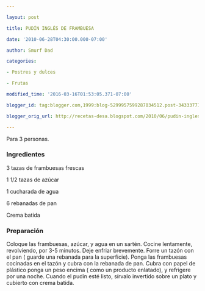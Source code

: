 ```yaml
---

layout: post

title: PUDÍN INGLÉS DE FRAMBUESA

date: '2010-06-28T04:30:00.000-07:00'

author: Smurf Dad

categories:

- Postres y dulces

- Frutas

modified_time: '2016-03-16T01:53:05.371-07:00'

blogger_id: tag:blogger.com,1999:blog-5299957599287034512.post-3433377196684852040

blogger_orig_url: http://recetas-desa.blogspot.com/2010/06/pudin-ingles-de-frambuesa.html

---
```


Para 3 personas.

<h3>Ingredientes</h3>

3 tazas de frambuesas frescas

1 1/2 tazas de azúcar

1 cucharada de agua

6 rebanadas de pan

Crema batida

<h3>Preparación</h3>

Coloque las frambuesas, azúcar, y agua en un sartén. Cocine lentamente, revolviendo, por 3-5 minutos. Deje enfriar brevemente. Forre un tazón con el pan ( guarde una rebanada para la superficie). Ponga las frambuesas cocinadas en el tazón y cubra con la rebanada de pan. Cubra con papel de plástico ponga un peso encima ( como un producto enlatado), y refrigere por una noche. Cuando el pudín esté listo, sírvalo invertido sobre un plato y cubierto con crema batida.
